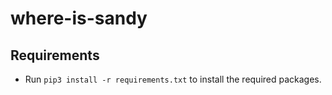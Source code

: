 # where-is-sandy
 
## Requirements
- Run `pip3 install -r requirements.txt` to install the required packages. 
